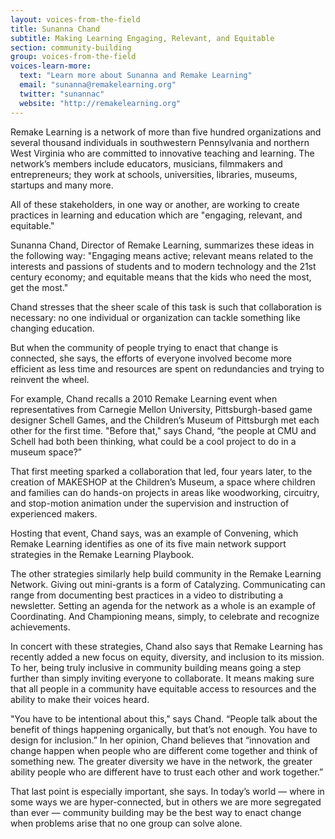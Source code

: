 ```yaml
---
layout: voices-from-the-field
title: Sunanna Chand
subtitle: Making Learning Engaging, Relevant, and Equitable
section: community-building
group: voices-from-the-field
voices-learn-more:
  text: "Learn more about Sunanna and Remake Learning"
  email: "sunanna@remakelearning.org"
  twitter: "sunannac"
  website: "http://remakelearning.org"
---
```


Remake Learning is a network of more than five hundred organizations and several thousand individuals in southwestern Pennsylvania and northern West Virginia who are committed to innovative teaching and learning. The network’s members include educators, musicians, filmmakers and entrepreneurs; they work at schools, universities, libraries, museums, startups and many more.

All of these stakeholders, in one way or another, are working to create practices in learning and education which are "engaging, relevant, and equitable."

Sunanna Chand, Director of Remake Learning, summarizes these ideas in the following way: "Engaging means active; relevant means related to the interests and passions of students and to modern technology and the 21st century economy; and equitable means that the kids who need the most, get the most."

Chand stresses that the sheer scale of this task is such that collaboration is necessary: no one individual or organization can tackle something like changing education.

But when the community of people trying to enact that change is connected, she says, the efforts of everyone involved become more efficient as less time and resources are spent on redundancies and trying to reinvent the wheel.  

For example, Chand recalls a 2010 Remake Learning event when representatives from Carnegie Mellon University, Pittsburgh-based game designer Schell Games, and the Children’s Museum of Pittsburgh met each other for the first time. "Before that," says Chand, “the people at CMU and Schell had both been thinking, what could be a cool project to do in a museum space?”

That first meeting sparked a collaboration that led, four years later, to the creation of MAKESHOP at the Children’s Museum, a space where children and families can do hands-on projects in areas like woodworking, circuitry, and stop-motion animation under the supervision and instruction of experienced makers.

Hosting that event, Chand says, was an example of Convening, which Remake Learning identifies as one of its five main network support strategies in the Remake Learning Playbook.

The other strategies similarly help build community in the Remake Learning Network. Giving out mini-grants is a form of Catalyzing. Communicating can range from documenting best practices in a video to distributing a newsletter. Setting an agenda for the network as a whole is an example of Coordinating. And Championing means, simply, to celebrate and recognize achievements.

In concert with these strategies, Chand also says that Remake Learning has recently added a new focus on equity, diversity, and inclusion to its mission. To her, being truly inclusive in community building means going a step further than simply inviting everyone to collaborate. It means making sure that all people in a community have equitable access to resources and the ability to make their voices heard.

"You have to be intentional about this," says Chand. “People talk about the benefit of things happening organically, but that’s not enough. You have to design for inclusion.” In her opinion, Chand believes that “innovation and change happen when people who are different come together and think of something new. The greater diversity we have in the network, the greater ability people who are different have to trust each other and work together.”

That last point is especially important, she says. In today’s world — where in some ways we are hyper-connected, but in others we are more segregated than ever — community building may be the best way to enact change when problems arise that no one group can solve alone.
